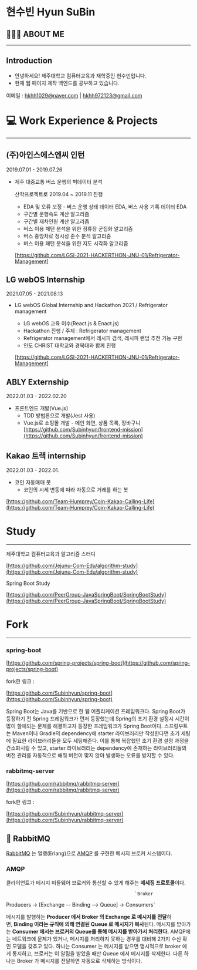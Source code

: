# 현수빈 Hyun SuBin

## 💁🏻‍♀️  ABOUT ME
---
## Introduction

- 안녕하세요! 제주대학교 컴퓨터교육과 재학중인 현수빈입니다.
- 현재 웹 페이지 제작 백엔드를 공부하고 있습니다.

이메일 : hkhh1029@naver.com  |   hkhh972123@gmail.com

# 💻 Work Experience & Projects
---
## (주)아인스에스엔씨 인턴
2019.07.01 - 2019.07.26

- 제주 대중교통 버스 운행의 빅데이터 분석
    
    산학프로젝트로 2019.04 ~ 2019.11 진행
    
    - EDA 및 오류 보정 - 버스 운행 상태 데이터 EDA, 버스 사용 기록 데이터 EDA
    - 구간별 운행속도 계산 알고리즘
    - 구간별 재차인원 계산 알고리즘
    - 버스 이용 패턴 분석을 위한 정류장 군집화 알고리즘
    - 버스 중앙차로 정시성 준수 분석 알고리즘
    - 버스 이용 패턴 분석을 위한 지도 시각화 알고리즘
    
    [https://github.com/LGSI-2021-HACKERTHON-JNU-01/Refrigerator-Management]
    
## LG webOS Internship
2021.07.05 - 2021.08.13

- LG webOS Global Internship and Hackathon 2021 / Refrigerator management
    - LG webOS 교육 이수(React.js & Enact.js)
    - Hackathon 진행 / 주제 : Refrigerator management
    - Refrigerator management에서 레시피 검색, 레시피 랜덤 추천 기능 구현
    - 인도 CHRIST 대학교와 경북대와 함께 진행
    
    [https://github.com/LGSI-2021-HACKERTHON-JNU-01/Refrigerator-Management]
    

## ABLY Externship
2022.01.03 - 2022.02.20

- 프론트엔드 개발(Vue.js)
    - TDD 방법론으로 개발(Jest 사용)
    - Vue.js로 쇼핑몰 개발 - 메인 화면, 상품 목록, 장바구니
    [https://github.com/Subinhyun/frontend-mission](https://github.com/Subinhyun/frontend-mission)
    
## Kakao 트랙  internship
2022.01.03 - 2022.01.

- 코인 자동매매 봇
    - 코인의 시세 변동에 따라 자동으로 거래를 하는 봇

[https://github.com/Team-Humprey/Coin-Kakao-Calling-Life](https://github.com/Team-Humprey/Coin-Kakao-Calling-Life)

# Study
---
제주대학교 컴퓨터교육과 알고리즘 스터디

[https://github.com/Jejunu-Com-Edu/algorithm-study](https://github.com/Jejunu-Com-Edu/algorithm-study)

Spring Boot Study

[https://github.com/PeerGroup-JavaSpringBoot/SpringBootStudy](https://github.com/PeerGroup-JavaSpringBoot/SpringBootStudy)

# Fork

---

### spring-boot

[https://github.com/spring-projects/spring-boot](https://github.com/spring-projects/spring-boot)

fork한 링크 :

[https://github.com/Subinhyun/spring-boot](https://github.com/Subinhyun/spring-boot)

Spring Boot는 Java를 기반으로 한 웹 어플리케이션 프레임워크다. Spring Boot가 등장하기 전 Spring 프레임워크가 먼저 등장했는데 Spring의 초기 환경 설정시 시간이 많이 할애되는 문제를 해결하고자 등장한 프레임워크가 Spring Boot이다. 스프링부트는 Maven이나 Gradle의 dependency에 starter 라이브러리만 작성한다면 초기 세팅에 필요한 라이브러리들을 모두 세팅해준다. 이를 통해 복잡했던 초기 환경 설정 과정을 간소화시킬 수 있고, starter 라이브러리는 dependency에 존재하는 라이브러리들의 버전 관리를 자동적으로 해줘 버전이 맞지 않아 발생하는 오류를 방지할 수 있다.

### rabbitmq-server

[https://github.com/rabbitmq/rabbitmq-server](https://github.com/rabbitmq/rabbitmq-server)

fork한 링크 :

[https://github.com/Subinhyun/rabbitmq-server](https://github.com/Subinhyun/rabbitmq-server)

## 🐰 RabbitMQ

[RabbitMQ](https://www.rabbitmq.com/) 는 얼랭(Erlang)으로 [AMQP](https://ko.wikipedia.org/wiki/AMQP) 를 구현한 메시지 브로커 시스템이다.

### AMQP

클라이언트가 메시지 미들웨어 브로커와 통신할 수 있게 해주는 **메세징 프로토콜**이다.

                                                     `Broker
 Producers -> [Exchange -- Binding --> Queue] -> Consumers`

메시지를 발행하는 **Producer 에서 Broker 의 Exchange 로 메시지를 전달**하면, **Binding 이라는 규칙에 의해 연결된 Queue 로 메시지가 복사**된다. 메시지를 받아가는 **Consumer 에서는 브로커의 Queue를 통해 메시지를 받아가서 처리한다.** AMQP에는 네트워크에 문제가 있거나, 메시지를 처리하지 못하는 경우를 대비해 2가지 수신 확인 모델을 갖추고 있다. 하나는 Consumer 는 메시지를 받으면 명시적으로 broker 에게 통지하고, 브로커는 이 알림을 받았을 때만 Queue 에서 메시지를 삭제한다. 다른 하나는 Broker 가 메시지를 전달하면 자동으로 삭제하는 방식이다.
